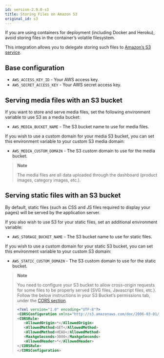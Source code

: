 ```yaml
---
id: version-2.9.0-s3
title: Storing Files on Amazon S3
original_id: s3
---
```


If you are using containers for deployment (including Docker and Heroku), avoid storing files in the container’s volatile filesystem. 

This integration allows you to delegate storing such files to [Amazon’s S3 service](https://aws.amazon.com/s3/).

## Base configuration

* `AWS_ACCESS_KEY_ID` - Your AWS access key.
* `AWS_SECRET_ACCESS_KEY` - Your AWS secret access key.


## Serving media files with an S3 bucket

If you want to store and serve media files, set the following environment variable to use S3 as a media bucket:

* `AWS_MEDIA_BUCKET_NAME` - The S3 bucket name to use for media files.

If you wish to use a custom domain for your media S3 bucket, you can set this environment variable to your custom S3 media domain:

* `AWS_MEDIA_CUSTOM_DOMAIN` - The S3 custom domain to use for the media bucket.

> **Note**
>
> The media files are all data uploaded through the dashboard (product images, category images, etc.).


## Serving static files with an S3 bucket

By default, static files (such as CSS and JS files required to display your pages) will be served by the application server.

If you also wish to use S3 for your static files, set an additional environment variable:

* `AWS_STORAGE_BUCKET_NAME` - The S3 bucket name to use for static files.

If you wish to use a custom domain for your static S3 bucket, you can set this environment variable to your custom S3 domain:

* `AWS_STATIC_CUSTOM_DOMAIN` - The S3 custom domain to use for the static bucket.

> **Note**
>
> You need to configure your S3 bucket to allow cross-origin requests for some files to be properly served (SVG files, Javascript files, etc.). Follow the below instructions in your S3 Bucket’s permissions tab, under the [CORS section](https://cloud.google.com/storage/docs/xml-api/put-bucket-cors).
>
> ```xml
><?xml version="1.0" encoding="UTF-8"?>
><CORSConfiguration xmlns="http://s3.amazonaws.com/doc/2006-03-01/">
><CORSRule>
>    <AllowedOrigin>*</AllowedOrigin>
>    <AllowedMethod>GET</AllowedMethod>
>    <AllowedMethod>HEAD</AllowedMethod>
>    <MaxAgeSeconds>3000</MaxAgeSeconds>
>    <AllowedHeader>*</AllowedHeader>
></CORSRule>
></CORSConfiguration>
>```
